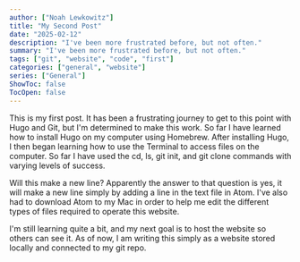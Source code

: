 ```yaml
---
author: ["Noah Lewkowitz"]
title: "My Second Post"
date: "2025-02-12"
description: "I've been more frustrated before, but not often."
summary: "I've been more frustrated before, but not often."
tags: ["git", "website", "code", "first"]
categories: ["general", "website"]
series: ["General"]
ShowToc: false
TocOpen: false
---
```

This is my first post. It has been a frustrating journey to get to this point with Hugo and Git, but I'm determined to make this work.
So far I have learned how to install Hugo on my computer using Homebrew. After installing Hugo, I then began learning how to use the Terminal to access files on the computer. So far I have used the cd, ls, git init, and git clone commands with varying levels of success.

Will this make a new line? Apparently the answer to that question is yes, it will make a new line simply by adding a line in the text file in Atom. I've also had to download Atom to my Mac in order to help me edit the different types of files required to operate this website.

I'm still learning quite a bit, and my next goal is to host the website so others can see it. As of now, I am writing this simply as a website stored locally and connected to my git repo.
